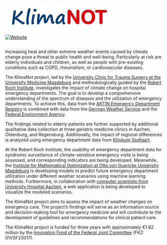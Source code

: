 ![Your Logo](KlimaNot_klein.jpg)


[![Website](https://img.shields.io/badge/Visit-Website-blue)](https://klimanot.med.ovgu.de)

##

Increasing heat and other extreme weather events caused by climate change pose a threat to public health and well-being. Particularly at risk are elderly individuals and children, as well as people with pre-existing conditions such as COPD, rheumatism, or cardiovascular diseases.

The KlimaNot project, led by the [University Clinic for Trauma Surgery at the University Medicine Magdeburg](http://kchu.med.ovgu.de/) and methodologically guided by the [Robert Koch Institute](https://www.rki.de/DE/Institut/Organisation/Abteilungen/Abteilung-3/FG32/KlimaNot/KlimaNot.html), investigates the impact of climate change on hospital emergency departments. The goal is to develop a comprehensive understanding of the spectrum of diseases and the utilization of emergency departments. To achieve this, data from the [AKTIN Emergency Department Registry](https://aktin.org) is combined with data from the [German Weather Service](https://www.dwd.de/DE/Home/home_node.html) and the [Federal Environment Agency](https://www.umweltbundesamt.de).

The findings related to elderly patients are further supported by additional qualitative data collection at three geriatric medicine clinics in Aachen, Oldenburg, and Regensburg. Additionally, the impact of regional differences is analyzed using emergency department data from [Klinikum Stuttgart](https://www.klinikum-stuttgart.de/medizin-pflege/ina).

At the Robert Koch Institute, the usability of emergency department data for syndromic surveillance of climate-sensitive emergency visits is being assessed, and corresponding indicators are being developed. Meanwhile, the [Institute for Mathematical Optimization at Otto von Guericke University Magdeburg](https://mathopt.de) is developing models to predict future emergency department utilization under different weather scenarios using machine learning methods. Furthermore, in collaboration with [computer scientists from University Hospital Aachen](https://www.ukaachen.de), a web application is being developed to visualize the modeled scenarios.

The KlimaNot project aims to assess the impact of weather changes on emergency care. The project’s findings will serve as an information source and decision-making tool for emergency medicine and will contribute to the development of guidelines and recommendations for clinical patient care.

The KlimaNot project is funded for three years with approximately €1.82 million by the [Innovation Fund of the Federal Joint Committee](https://innovationsfonds.g-ba.de) (FKZ: 01VSF23017).



